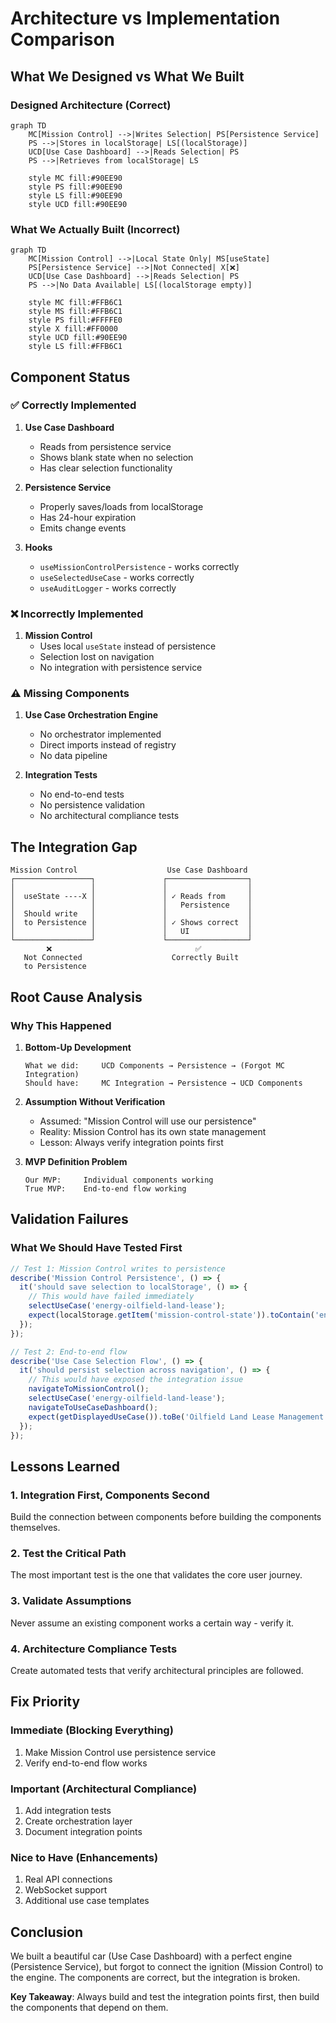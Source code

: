 # Architecture vs Implementation Comparison

## What We Designed vs What We Built

### Designed Architecture (Correct)
```mermaid
graph TD
    MC[Mission Control] -->|Writes Selection| PS[Persistence Service]
    PS -->|Stores in localStorage| LS[(localStorage)]
    UCD[Use Case Dashboard] -->|Reads Selection| PS
    PS -->|Retrieves from localStorage| LS
    
    style MC fill:#90EE90
    style PS fill:#90EE90
    style LS fill:#90EE90
    style UCD fill:#90EE90
```

### What We Actually Built (Incorrect)
```mermaid
graph TD
    MC[Mission Control] -->|Local State Only| MS[useState]
    PS[Persistence Service] -->|Not Connected| X[❌]
    UCD[Use Case Dashboard] -->|Reads Selection| PS
    PS -->|No Data Available| LS[(localStorage empty)]
    
    style MC fill:#FFB6C1
    style MS fill:#FFB6C1
    style PS fill:#FFFFE0
    style X fill:#FF0000
    style UCD fill:#90EE90
    style LS fill:#FFB6C1
```

## Component Status

### ✅ Correctly Implemented
1. **Use Case Dashboard**
   - Reads from persistence service
   - Shows blank state when no selection
   - Has clear selection functionality

2. **Persistence Service**
   - Properly saves/loads from localStorage
   - Has 24-hour expiration
   - Emits change events

3. **Hooks**
   - `useMissionControlPersistence` - works correctly
   - `useSelectedUseCase` - works correctly
   - `useAuditLogger` - works correctly

### ❌ Incorrectly Implemented
1. **Mission Control**
   - Uses local `useState` instead of persistence
   - Selection lost on navigation
   - No integration with persistence service

### ⚠️ Missing Components
1. **Use Case Orchestration Engine**
   - No orchestrator implemented
   - Direct imports instead of registry
   - No data pipeline

2. **Integration Tests**
   - No end-to-end tests
   - No persistence validation
   - No architectural compliance tests

## The Integration Gap

```
Mission Control                    Use Case Dashboard
┌─────────────────┐               ┌──────────────────┐
│                 │               │                  │
│  useState ----X │               │ ✓ Reads from     │
│                 │               │   Persistence    │
│  Should write   │               │                  │
│  to Persistence │               │ ✓ Shows correct  │
│                 │               │   UI             │
└─────────────────┘               └──────────────────┘
        ❌                                ✅
   Not Connected                    Correctly Built
   to Persistence
```

## Root Cause Analysis

### Why This Happened

1. **Bottom-Up Development**
   ```
   What we did:     UCD Components → Persistence → (Forgot MC Integration)
   Should have:     MC Integration → Persistence → UCD Components
   ```

2. **Assumption Without Verification**
   - Assumed: "Mission Control will use our persistence"
   - Reality: Mission Control has its own state management
   - Lesson: Always verify integration points first

3. **MVP Definition Problem**
   ```
   Our MVP:     Individual components working
   True MVP:    End-to-end flow working
   ```

## Validation Failures

### What We Should Have Tested First

```typescript
// Test 1: Mission Control writes to persistence
describe('Mission Control Persistence', () => {
  it('should save selection to localStorage', () => {
    // This would have failed immediately
    selectUseCase('energy-oilfield-land-lease');
    expect(localStorage.getItem('mission-control-state')).toContain('energy-oilfield-land-lease');
  });
});

// Test 2: End-to-end flow
describe('Use Case Selection Flow', () => {
  it('should persist selection across navigation', () => {
    // This would have exposed the integration issue
    navigateToMissionControl();
    selectUseCase('energy-oilfield-land-lease');
    navigateToUseCaseDashboard();
    expect(getDisplayedUseCase()).toBe('Oilfield Land Lease Management');
  });
});
```

## Lessons Learned

### 1. **Integration First, Components Second**
Build the connection between components before building the components themselves.

### 2. **Test the Critical Path**
The most important test is the one that validates the core user journey.

### 3. **Validate Assumptions**
Never assume an existing component works a certain way - verify it.

### 4. **Architecture Compliance Tests**
Create automated tests that verify architectural principles are followed.

## Fix Priority

### Immediate (Blocking Everything)
1. Make Mission Control use persistence service
2. Verify end-to-end flow works

### Important (Architectural Compliance)
1. Add integration tests
2. Create orchestration layer
3. Document integration points

### Nice to Have (Enhancements)
1. Real API connections
2. WebSocket support
3. Additional use case templates

## Conclusion

We built a beautiful car (Use Case Dashboard) with a perfect engine (Persistence Service), but forgot to connect the ignition (Mission Control) to the engine. The components are correct, but the integration is broken.

**Key Takeaway**: Always build and test the integration points first, then build the components that depend on them.